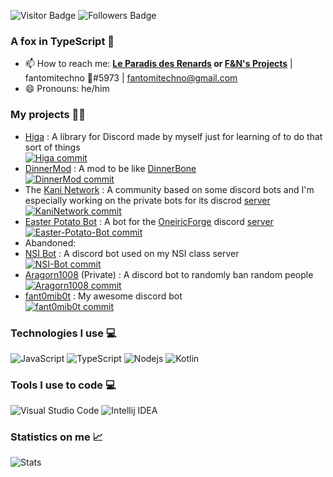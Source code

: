 
![Visitor Badge](https://visitor-badge.laobi.icu/badge?page_id=fantomitechno&title=Visitors)
![Followers Badge](https://img.shields.io/github/followers/fantomitechno?label=Followers)

### A fox in TypeScript 🦊
- 📫 How to reach me: **[Le Paradis des Renards](https://discord.gg/UrdgdjvxrX) or [F&N's Projects](http://fandnprojects.ovh)** | fantomitechno 🦊#5973 | fantomitechno@gmail.com
- 😄 Pronouns: he/him

### My projects 👨‍💻
 - [Higa](https://github.com/fantomitechno/Higa) : A library for Discord made by myself just for learning of to do that sort of things
 <br>[![Higa commit](https://img.shields.io/github/last-commit/fantomitechno/Higa)](https://github.com/fantomitechno/Higa)
 - [DinnerMod](https://github.com/fantomitechno/DinnerMod) : A mod to be like [DinnerBone](https://twitter.com/Dinnerbone/status/1437476580524281857/photo/1)
 <br>[![DinnerMod commit](https://img.shields.io/github/last-commit/fantomitechno/DinnerMod)](https://github.com/fantomitechno/DinnerMod)
 - The [Kani Network](https://github.com/KaniNetwork) : A community based on some discord bots and I'm especially working on the private bots for its discrod [server](https://discord.gg/6pnDcSs)
 <br>[![KaniNetwork commit](https://img.shields.io/github/last-commit/KaniNetwork/KaniNetwork)](https://github.com/KaniNetwork/KaniNetwork)
 - [Easter Potato Bot](https://github.com/OneiricForge/Easter-Potato-Bot) : A bot for the [OneiricForge](https://github.com/OneiricForge) discord [server](https://discord.gg/GT2drck)
 <br>[![Easter-Potato-Bot commit](https://img.shields.io/github/last-commit/OneiricForge/Easter-Potato-Bot)](https://github.com/OneiricForge/Easter-Potato-Bot)
 - Abandoned:
  - [NSI Bot](https://github.com/fantomitechno/NSI-Bot) : A discord bot used on my NSI class server
  <br>[![NSI-Bot commit](https://img.shields.io/github/last-commit/fantomitechno/NSI-Bot)](https://github.com/fantomitechno/NSI-Bot)
  - [Aragorn1008](https://sh.fantomitechno.ovh/aragorn) (Private) : A discord bot to randomly ban random people
  <br>[![Aragorn1008 commit](https://img.shields.io/github/last-commit/fantomitechno/Aragorn1008)](https://github.com/fantomitechno/Aragorn1008)
  - [fant0mib0t](https://github.com/fantomitechno/fant0mib0t) : My awesome discord bot 
  <br>[![fant0mib0t commit](https://img.shields.io/github/last-commit/fantomitechno/fant0mib0t)](https://github.com/fantomitechno/fant0mib0t)

### Technologies I use 💻

![JavaScript](https://img.shields.io/badge/JavaScript-black?style=flat-square&logo=javascript)
![TypeScript](https://img.shields.io/badge/TypeScript-black?style=flat-square&logo=typescript&logoColor=3178C6)
![Nodejs](https://img.shields.io/badge/Nodejs-black?style=flat-square&logo=node.js)
![Kotlin](https://img.shields.io/badge/Kotlin-black?style=flat-square&logo=kotlin)

### Tools I use to code 💻

![Visual Studio Code](https://img.shields.io/badge/VisualStudioCode-black?style=flat-square&logo=visual-studio-code)
![Intellij IDEA](https://img.shields.io/badge/Intelij%20IDEA-black?style=flat-square&logo=intellijidea)

### Statistics on me 📈

![Stats](https://github-readme-stats.vercel.app/api/top-langs/?username=fantomitechno&layout=compact&theme=outrun)
